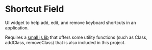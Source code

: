 # Shortcut Field

UI widget to help add, edit, and remove keyboard shortcuts in an application.

Requires a [small js lib](https://github.com/josephschmitt/UtilityBelt) that offers some utility functions (such as Class, addClass, removeClass) that is also included in this project.